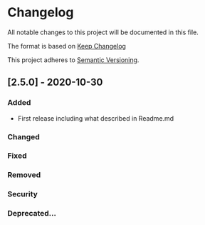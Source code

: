 # Changelog
All notable changes to this project will be documented in this file.

The format is based on [Keep Changelog](https://keepachangelog.com/en/1.0.0/)

This project adheres to [Semantic Versioning](https://semver.org/spec/v2.0.0.html).

## [2.5.0] - 2020-10-30
### Added
 - First release including what described in Readme.md

### Changed

### Fixed

### Removed

### Security

### Deprecated…

